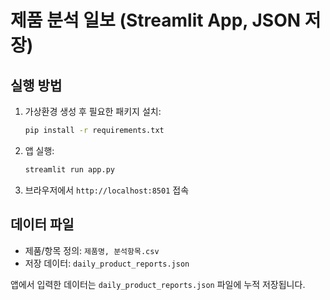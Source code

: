 # 제품 분석 일보 (Streamlit App, JSON 저장)

## 실행 방법

1. 가상환경 생성 후 필요한 패키지 설치:
   ```bash
   pip install -r requirements.txt
   ```

2. 앱 실행:
   ```bash
   streamlit run app.py
   ```

3. 브라우저에서 `http://localhost:8501` 접속

## 데이터 파일

- 제품/항목 정의: `제품명, 분석항목.csv`
- 저장 데이터: `daily_product_reports.json`

앱에서 입력한 데이터는 `daily_product_reports.json` 파일에 누적 저장됩니다.
